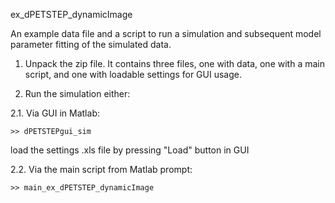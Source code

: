 ex_dPETSTEP_dynamicImage

An example data file and a script to run a simulation and subsequent model parameter fitting of the simulated data.

1. Unpack the zip file. It contains three files, one with data, one with a main script, and one with loadable settings for GUI usage.

2. Run the simulation either:

2.1. Via GUI in Matlab:

```
>> dPETSTEPgui_sim
```	 

load the settings .xls file by pressing "Load" button in GUI
	
2.2. Via the main script from Matlab prompt:

```
>> main_ex_dPETSTEP_dynamicImage
```
